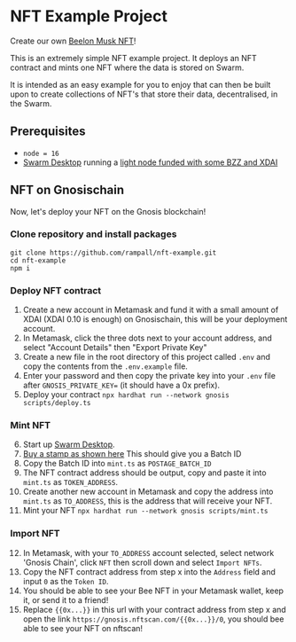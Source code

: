 # NFT Example Project

Create our own [Beelon Musk NFT](https://gnosis.nftscan.com/0xC79D13E7135d4B24BfAaCBF3C4A4f5Caf9De7a2C/0)!

This is an extremely simple NFT example project. It deploys an NFT contract and mints one NFT where the data is stored on Swarm.

It is intended as an easy example for you to enjoy that can then be built upon to create collections of NFT's that store their data, decentralised, in the Swarm.

## Prerequisites

- `node = 16`
- [Swarm Desktop](https://docs.ethswarm.org/docs/desktop/introduction) running a [light node funded with some BZZ and XDAI](https://docs.ethswarm.org/docs/desktop/configuration#upgrading-from-an-ultra-light-to-a-light-node)

## NFT on Gnosischain 

Now, let's deploy your NFT on the Gnosis blockchain!

### Clone repository and install packages
```
git clone https://github.com/rampall/nft-example.git
cd nft-example
npm i
```

### Deploy NFT contract

1. Create a new account in Metamask and fund it with a small amount of XDAI (XDAI 0.10 is enough) on Gnosischain, this will be your deployment account.
2. In Metamask, click the three dots next to your account address, and select "Account Details" then "Export Private Key"
3. Create a new file in the root directory of this project called `.env` and copy the contents from the `.env.example` file.
4. Enter your password and then copy the private key into your `.env` file after `GNOSIS_PRIVATE_KEY=` (it should have a 0x prefix).
5. Deploy your contract `npx hardhat run --network gnosis scripts/deploy.ts`

### Mint NFT
  
6. Start up [Swarm Desktop](https://www.ethswarm.org/build/desktop).
7. [Buy a stamp as shown here](https://docs.ethswarm.org/docs/desktop/postage-stamps#how-to-buy-a-postage-stamp-batch) This should give you a Batch ID
8. Copy the Batch ID into `mint.ts` as `POSTAGE_BATCH_ID`
9. The NFT contract address should be output, copy and paste it into `mint.ts` as `TOKEN_ADDRESS`.
10. Create another new account in Metamask and copy the address into `mint.ts` as `TO_ADDRESS`, this is the address that will receive your NFT.
11. Mint your NFT `npx hardhat run --network gnosis scripts/mint.ts`

### Import NFT

12. In Metamask, with your `TO_ADDRESS` account selected, select network 'Gnosis Chain', click `NFT` then scroll down and select `Import NFTs`.
13. Copy the NFT contract address from step x into the `Address` field and input `0` as the `Token ID`.
14. You should be able to see your Bee NFT in your Metamask wallet, keep it, or send it to a friend!
15. Replace `{{0x...}}` in this url with your contract address from step x and open the link `https://gnosis.nftscan.com/{{0x...}}/0`, you should bee able to see your NFT on nftscan!

